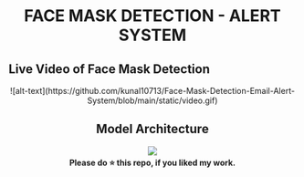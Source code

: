 <div align="center">
  
  # FACE MASK DETECTION - ALERT SYSTEM
</div>

## Live Video of Face Mask Detection

<div align="center">
![alt-text](https://github.com/kunal10713/Face-Mask-Detection-Email-Alert-System/blob/main/static/video.gif)
</div>

<div align="center">
  
## Model Architecture
<img src="https://github.com/venugopalkadamba/Face_Emotion_Recognition/blob/master/model.png" />
</div>

<div align="center">
  <b>Please do ⭐ this repo, if you liked my work.</b>
</div>
